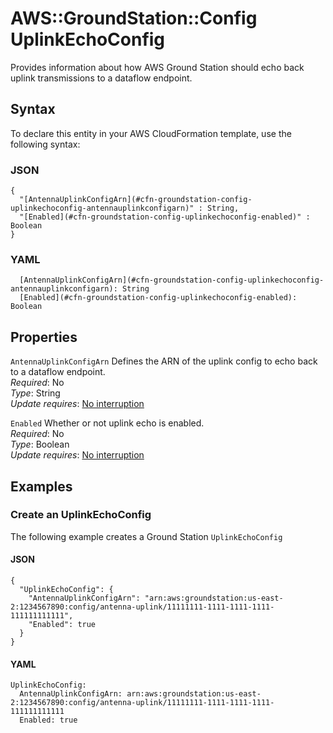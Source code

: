 # AWS::GroundStation::Config UplinkEchoConfig<a name="aws-properties-groundstation-config-uplinkechoconfig"></a>

Provides information about how AWS Ground Station should echo back uplink transmissions to a dataflow endpoint\.

## Syntax<a name="aws-properties-groundstation-config-uplinkechoconfig-syntax"></a>

To declare this entity in your AWS CloudFormation template, use the following syntax:

### JSON<a name="aws-properties-groundstation-config-uplinkechoconfig-syntax.json"></a>

```
{
  "[AntennaUplinkConfigArn](#cfn-groundstation-config-uplinkechoconfig-antennauplinkconfigarn)" : String,
  "[Enabled](#cfn-groundstation-config-uplinkechoconfig-enabled)" : Boolean
}
```

### YAML<a name="aws-properties-groundstation-config-uplinkechoconfig-syntax.yaml"></a>

```
  [AntennaUplinkConfigArn](#cfn-groundstation-config-uplinkechoconfig-antennauplinkconfigarn): String
  [Enabled](#cfn-groundstation-config-uplinkechoconfig-enabled): Boolean
```

## Properties<a name="aws-properties-groundstation-config-uplinkechoconfig-properties"></a>

`AntennaUplinkConfigArn` <a name="cfn-groundstation-config-uplinkechoconfig-antennauplinkconfigarn"></a>
Defines the ARN of the uplink config to echo back to a dataflow endpoint\.  
_Required_: No  
_Type_: String  
_Update requires_: [No interruption](https://docs.aws.amazon.com/AWSCloudFormation/latest/UserGuide/using-cfn-updating-stacks-update-behaviors.html#update-no-interrupt)

`Enabled` <a name="cfn-groundstation-config-uplinkechoconfig-enabled"></a>
Whether or not uplink echo is enabled\.  
_Required_: No  
_Type_: Boolean  
_Update requires_: [No interruption](https://docs.aws.amazon.com/AWSCloudFormation/latest/UserGuide/using-cfn-updating-stacks-update-behaviors.html#update-no-interrupt)

## Examples<a name="aws-properties-groundstation-config-uplinkechoconfig--examples"></a>

### Create an UplinkEchoConfig<a name="aws-properties-groundstation-config-uplinkechoconfig--examples--Create_an_UplinkEchoConfig"></a>

The following example creates a Ground Station `UplinkEchoConfig`

#### JSON<a name="aws-properties-groundstation-config-uplinkechoconfig--examples--Create_an_UplinkEchoConfig--json"></a>

```
{
  "UplinkEchoConfig": {
    "AntennaUplinkConfigArn": "arn:aws:groundstation:us-east-2:1234567890:config/antenna-uplink/11111111-1111-1111-1111-111111111111",
    "Enabled": true
  }
}
```

#### YAML<a name="aws-properties-groundstation-config-uplinkechoconfig--examples--Create_an_UplinkEchoConfig--yaml"></a>

```
UplinkEchoConfig:
  AntennaUplinkConfigArn: arn:aws:groundstation:us-east-2:1234567890:config/antenna-uplink/11111111-1111-1111-1111-111111111111
  Enabled: true
```
